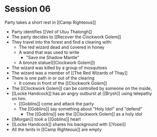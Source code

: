 # Session 06
Party takes a short rest in [[Camp Righteous]]

- Party identifies [[Veil of Uluu Thalongh]]
- The party decides to [[Recover the Clockwork Golem]]
- They travel into the forest and find a clearing with:
	- The red wizard dead and covered in honey
	- A wand that was used to write
		- "Save me Shadow Mantle"
	- A bronze statue([[Clockwork Golem]])
- The wizard was killed by a group of mosquitoes
- The wizard was a member of [[The Red Wizards of Thay]]
- There is one path in or out of the clearing
	- It comes in front of the [[Clockwork Golem]]
- The [[Clockwork Golem]] can be controlled by someone on the inside,
- [[Locke Handcock]] has an angry outburst at [[Brysh]] using telepathy on him. 
	- [[Goblins]] come and attack the party
	- The [[Goblins]] say something about "Holy Idol" and "defend"
		- The [[Goblins]] see the [[Clockwork Golem]] as a holy idol
- [[Morgan]] took a [[Goblins]] heart
- [[Locke Handcock]] shares his background with [[Yosei]]
- All the tents in [[Camp Righteous]] are empty